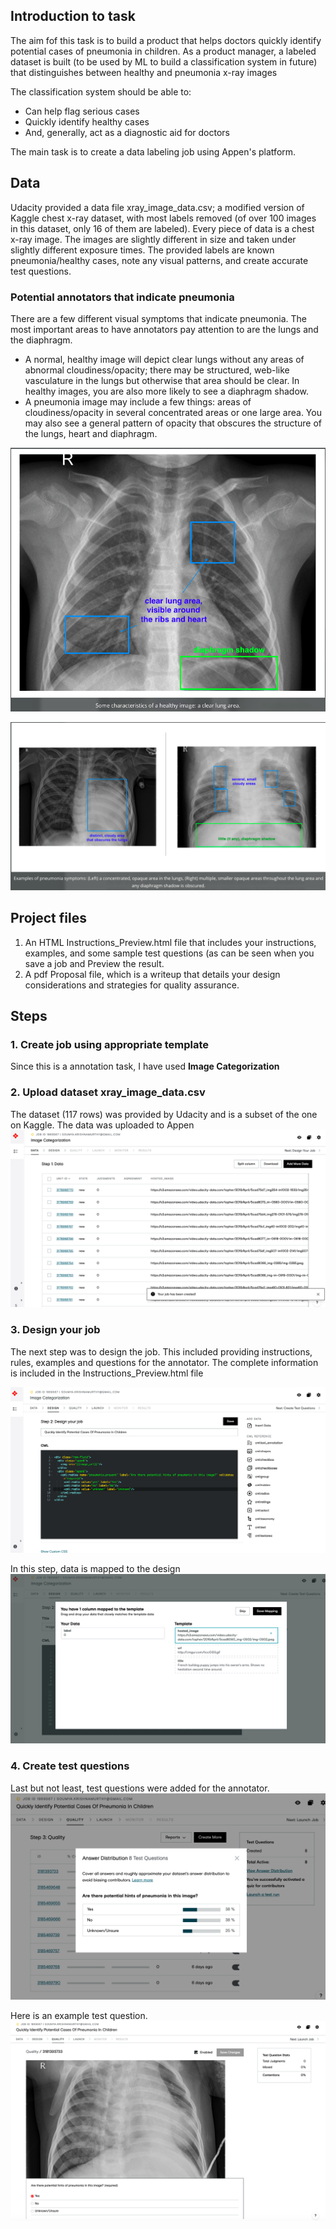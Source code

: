 ## Introduction to task
The aim fof this task is to build a product that helps doctors quickly identify potential cases of pneumonia in children. As a product manager, a labeled dataset is built (to be used by ML to build a classification system in future) that distinguishes between healthy and pneumonia x-ray images 

The classification system should be able to:
* Can help flag serious cases
* Quickly identify healthy cases
* And, generally, act as a diagnostic aid for doctors

The main task is to create a data labeling job using Appen's platform. 

## Data

Udacity provided a data file xray_image_data.csv; a modified version of Kaggle chest x-ray dataset, with most labels removed (of over 100 images in this dataset, only 16 of them are labeled). Every piece of data is a chest x-ray image. The images are slightly different in size and taken under slightly different exposure times. The provided labels are known pneumonia/healthy cases, note any visual patterns, and create accurate test questions.

### Potential annotators that indicate pneumonia
There are a few different visual symptoms that indicate pneumonia. The most important areas to have annotators pay attention to are the lungs and the diaphragm.

* A normal, healthy image will depict clear lungs without any areas of abnormal cloudiness/opacity; there may be structured, web-like vasculature in the lungs but otherwise that area should be clear. In healthy images, you are also more likely to see a diaphragm shadow.
* A pneumonia image may include a few things: areas of cloudiness/opacity in several concentrated areas or one large area. You may also see a general pattern of opacity that obscures the structure of the lungs, heart and diaphragm.

![Clear lung X-Ray](https://github.com/SoumyaK23/AI-Product-Manager-Nanodegree/blob/main/Project%201:%20Create%20Medical%20Image%20Annotation/Screenshots/clear_lung_area_Xray.png)

![Pneumonia example lung X-Ray](https://github.com/SoumyaK23/AI-Product-Manager-Nanodegree/blob/main/Project%201:%20Create%20Medical%20Image%20Annotation/Screenshots/example_peneumonia_symptoms_Xray.png)

## Project files
1. An HTML Instructions_Preview.html file that includes your instructions, examples, and some sample test questions (as can be seen when you save a job and Preview the result.
2. A pdf Proposal file, which is a writeup that details your design considerations and strategies for quality assurance.

## Steps

### 1. Create job using appropriate template
Since this is a annotation task, I have used <Strong>Image Categorization</strong>

### 2. Upload dataset xray_image_data.csv
The dataset (117 rows) was provided by Udacity and is a subset of the one on Kaggle. 
The data was uploaded to Appen
![Data Upload](https://github.com/SoumyaK23/AI-Product-Manager-Nanodegree/blob/main/Project%201:%20Create%20Medical%20Image%20Annotation/Screenshots/Data_upload.png)

### 3. Design your job
The next step was to design the job. This included providing instructions, rules, examples and questions for the annotator.
The complete information is included in the Instructions_Preview.html file

![Design](https://github.com/SoumyaK23/AI-Product-Manager-Nanodegree/blob/main/Project%201:%20Create%20Medical%20Image%20Annotation/Screenshots/Design.png)

In this step, data is mapped to the design
![Mapping](https://github.com/SoumyaK23/AI-Product-Manager-Nanodegree/blob/main/Project%201:%20Create%20Medical%20Image%20Annotation/Screenshots/Mapping.png)

### 4. Create test questions
Last but not least, test questions were added for the annotator.
![Test Questions](https://github.com/SoumyaK23/AI-Product-Manager-Nanodegree/blob/main/Project%201:%20Create%20Medical%20Image%20Annotation/Screenshots/TestQs.png)

Here is an example test question.
![Example test question](https://github.com/SoumyaK23/AI-Product-Manager-Nanodegree/blob/main/Project%201:%20Create%20Medical%20Image%20Annotation/Screenshots/ExampleQ.png)
